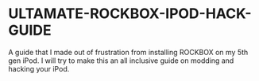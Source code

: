 # ULTAMATE-ROCKBOX-IPOD-HACK-GUIDE
A guide that I made out of frustration from installing ROCKBOX on my 5th gen iPod. I will try to make this an all inclusive guide on modding and hacking your iPod.

